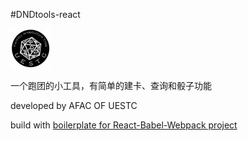 #DNDtools-react


![icon](favicon.ico)

一个跑团的小工具，有简单的建卡、查询和骰子功能

developed by AFAC OF UESTC

build with [boilerplate for React-Babel-Webpack project](https://github.com/ruanyf/react-babel-webpack-boilerplate)
